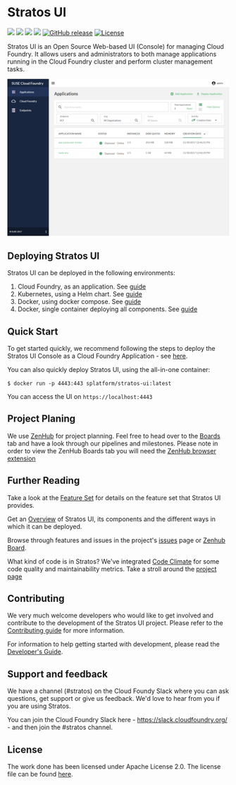 # Stratos UI
<a href="https://travis-ci.org/cloudfoundry-incubator/stratos"><img src="https://travis-ci.org/cloudfoundry-incubator/stratos.svg?branch=master"></a>
<a href="https://codeclimate.com/github/cloudfoundry-incubator/stratos"><img src="https://img.shields.io/codeclimate/maintainability/cloudfoundry-incubator/stratos.svg"></a>
<a href="https://codecov.io/gh/cloudfoundry-incubator/stratos"><img src="https://codecov.io/gh/cloudfoundry-incubator/stratos/branch/master/graph/badge.svg"/></a>
<a href="https://zenhub.com"><img src="https://raw.githubusercontent.com/ZenHubIO/support/master/zenhub-badge.png"/></a>
[![GitHub release](https://img.shields.io/github/release/SUSE/stratos-ui.svg)](https://github.com/SUSE/stratos-ui/releases/latest)
[![License](https://img.shields.io/badge/License-Apache%202.0-blue.svg)](https://github.com/SUSE/stratos-ui/blob/master/LICENSE.md)

Stratos UI is an Open Source Web-based UI (Console) for managing Cloud Foundry. It allows users and administrators to both manage applications running in the Cloud Foundry cluster and perform cluster management tasks.

![Stratos UI Application view](docs/images/screenshots/app-wall.png)

## Deploying Stratos UI

Stratos UI can be deployed in the following environments:

1. Cloud Foundry, as an application. See [guide](deploy/cloud-foundry)
2. Kubernetes, using a Helm chart. See [guide](deploy/kubernetes)
3. Docker, using docker compose. See [guide](deploy/docker-compose)
4. Docker, single container deploying all components. See [guide](deploy/all-in-one)

## Quick Start

To get started quickly, we recommend following the steps to deploy the Stratos UI Console as a Cloud Foundry Application - see [here](deploy/cloud-foundry).

You can also quickly deploy Stratos UI, using the all-in-one container:
```
$ docker run -p 4443:443 splatform/stratos-ui:latest 
```

You can access the UI on `https://localhost:4443`

## Project Planing
We use [ZenHub](https://zenhub.com) for project planning. Feel free to head over to the [Boards](https://github.com/SUSE/stratos#boards)
tab and have a look through our pipelines and milestones. Please note in order to view the ZenHub Boards tab you will need the [ZenHub
browser extension](https://www.zenhub.com/extension)

## Further Reading
 
Take a look at the [Feature Set](docs/features.md) for details on the feature set that Stratos UI provides.
 
Get an [Overview](docs/overview.md) of Stratos UI, its components and the different ways in which it can be deployed.

Browse through features and issues in the project's [issues](https://github.com/SUSE/stratos-ui/issues) page or [Zenhub Board](https://github.com/SUSE/stratos-ui#boards).

What kind of code is in Stratos? We've integrated [Code Climate](https://codeclimate.com) for some code quality and maintainability metrics. Take a stroll around the [project page](https://codeclimate.com/github/SUSE/stratos)


## Contributing

We very much welcome developers who would like to get involved and contribute to the development of the Stratos UI project. Please refer to the [Contributing guide](CONTRIBUTING.md) for more information.

For information to help getting started with development, please read the [Developer's Guide](docs/development.md).

## Support and feedback

We have a channel (#stratos) on the Cloud Foundy Slack where you can ask questions, get support or give us feedback. We'd love to hear from you if you are using Stratos.

You can join the Cloud Foundry Slack here - https://slack.cloudfoundry.org/  - and then join the #stratos channel.

## License

The work done has been licensed under Apache License 2.0. The license file can be found [here](LICENSE.md).

